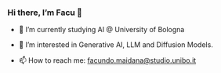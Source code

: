 ### Hi there, I’m Facu 👋

- 🌱 I’m currently studying AI @ University of Bologna

- 👀 I’m interested in Generative AI, LLM and Diffusion Models.

- 📫 How to reach me: facundo.maidana@studio.unibo.it

